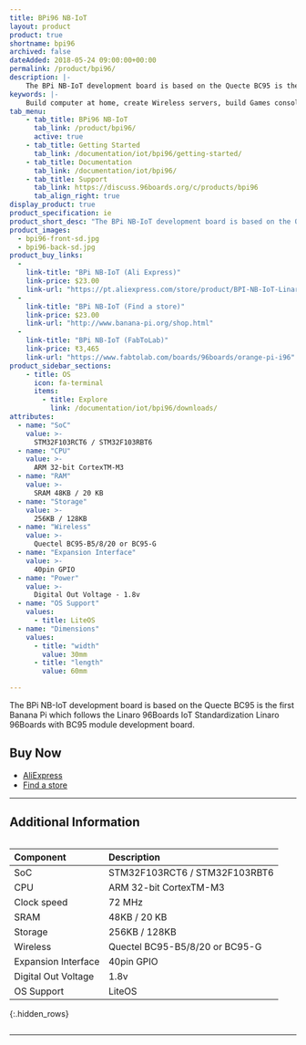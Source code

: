 ```yaml
---
title: BPi96 NB-IoT
layout: product
product: true
shortname: bpi96
archived: false
dateAdded: 2018-05-24 09:00:00+00:00
permalink: /product/bpi96/
description: |-
    The BPi NB-IoT development board is based on the Quecte BC95 is the first Banana Pi which follows the Linaro 96Boards IoT Standardization Linaro 96Boards with BC95 module development board.
keywords: |-
    Build computer at home, create Wireless servers, build Games consoles, make Music sounds products, create HD video showcases hardware, build Audio Systems from scratch, Android hardware Applications board, Raspberry Pi Scratch game demos
tab_menu:
    - tab_title: BPi96 NB-IoT
      tab_link: /product/bpi96/
      active: true
    - tab_title: Getting Started
      tab_link: /documentation/iot/bpi96/getting-started/
    - tab_title: Documentation
      tab_link: /documentation/iot/bpi96/
    - tab_title: Support
      tab_link: https://discuss.96boards.org/c/products/bpi96
      tab_align_right: true
display_product: true
product_specification: ie
product_short_desc: "The BPi NB-IoT development board is based on the Quecte BC95 is the first Banana Pi which follows the Linaro 96Boards IoT Standardization Linaro 96Boards with BC95 module development board."
product_images:
  - bpi96-front-sd.jpg
  - bpi96-back-sd.jpg
product_buy_links:
  -
    link-title: "BPi NB-IoT (Ali Express)"
    link-price: $23.00
    link-url: "https://pt.aliexpress.com/store/product/BPI-NB-IoT-Linaro-96Boards-with-Quecte-BC95-module-developent-board/302756_32849214414.html?spm=2114.12010612.0.0.5c76d209TDr2v8"
  -
    link-title: "BPi NB-IoT (Find a store)"
    link-price: $23.00
    link-url: "http://www.banana-pi.org/shop.html"
  -
    link-title: "BPi NB-IoT (FabToLab)"
    link-price: ₹3,465
    link-url: "https://www.fabtolab.com/boards/96boards/orange-pi-i96"
product_sidebar_sections:
    - title: OS
      icon: fa-terminal
      items:
        - title: Explore
          link: /documentation/iot/bpi96/downloads/
attributes:
  - name: "SoC"
    value: >-
      STM32F103RCT6 / STM32F103RBT6
  - name: "CPU"
    value: >-
      ARM 32-bit CortexTM-M3
  - name: "RAM"
    value: >-
      SRAM 48KB / 20 KB
  - name: "Storage"
    value: >-
      256KB / 128KB
  - name: "Wireless"
    value: >-
      Quectel BC95-B5/8/20 or BC95-G
  - name: "Expansion Interface"
    value: >-
      40pin GPIO
  - name: "Power"
    value: >-
      Digital Out Voltage - 1.8v
  - name: "OS Support"
    values:
      - title: LiteOS
  - name: "Dimensions"
    values:
      - title: "width"
        value: 30mm
      - title: "length"
        value: 60mm

---
```

The BPi NB-IoT development board is based on the Quecte BC95 is the first Banana Pi which follows the Linaro 96Boards IoT Standardization Linaro 96Boards with BC95 module development board.

## Buy Now

- [AliExpress](https://pt.aliexpress.com/store/product/BPI-NB-IoT-Linaro-96Boards-with-Quecte-BC95-module-developent-board/302756_32849214414.html?spm=2114.12010612.0.0.5c76d209TDr2v8)
- [Find a store](http://www.banana-pi.org/shop.html)

***

## Additional Information
<div style="overflow-x:scroll;" markdown="1">

|   Component          |   Description                   |
|:---------------------|:--------------------------------|
|  SoC                 | STM32F103RCT6 / STM32F103RBT6   |
|  CPU                 | ARM 32-bit CortexTM-M3          |
|  Clock speed         | 72 MHz                          |
|  SRAM                | 48KB / 20 KB                    |
|  Storage             | 256KB / 128KB                   |
|  Wireless            | Quectel BC95-B5/8/20 or BC95-G  |
|  Expansion Interface | 40pin GPIO                      |
|  Digital Out Voltage | 1.8v                            |
|  OS Support          | LiteOS                          |
{:.hidden_rows}

</div>

***
